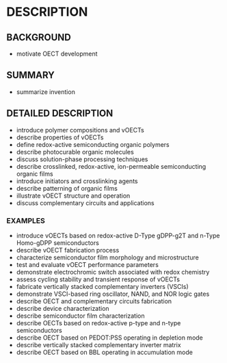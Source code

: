 # DESCRIPTION

## BACKGROUND

- motivate OECT development

## SUMMARY

- summarize invention

## DETAILED DESCRIPTION

- introduce polymer compositions and vOECTs
- describe properties of vOECTs
- define redox-active semiconducting organic polymers
- describe photocurable organic molecules
- discuss solution-phase processing techniques
- describe crosslinked, redox-active, ion-permeable semiconducting organic films
- introduce initiators and crosslinking agents
- describe patterning of organic films
- illustrate vOECT structure and operation
- discuss complementary circuits and applications

### EXAMPLES

- introduce vOECTs based on redox-active D-Type gDPP-g2T and n-Type Homo-gDPP semiconductors
- describe vOECT fabrication process
- characterize semiconductor film morphology and microstructure
- test and evaluate vOECT performance parameters
- demonstrate electrochromic switch associated with redox chemistry
- assess cycling stability and transient response of vOECTs
- fabricate vertically stacked complementary inverters (VSCIs)
- demonstrate VSCI-based ring oscillator, NAND, and NOR logic gates
- describe OECT and complementary circuits fabrication
- describe device characterization
- describe semiconductor film characterization
- describe OECTs based on redox-active p-type and n-type semiconductors
- describe OECT based on PEDOT:PSS operating in depletion mode
- describe vertically stacked complementary inverter matrix
- describe OECT based on BBL operating in accumulation mode

